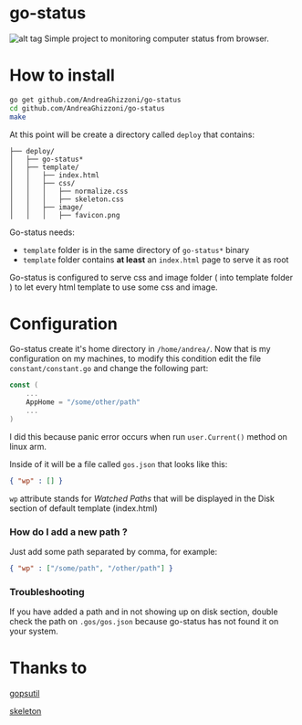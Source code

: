 # go-status
![alt tag](http://andreaghizzoni.github.io/static/img/go-status_prev.png)
Simple project to monitoring computer status from browser.

# How to install
```bash
go get github.com/AndreaGhizzoni/go-status
cd github.com/AndreaGhizzoni/go-status
make
```

At this point will be create a directory called `deploy` that contains:
```
├── deploy/
│   ├── go-status*
│   ├── template/
│   │   ├── index.html
│   │   ├── css/
│   │   │   ├── normalize.css
│   │   │   ├── skeleton.css 
│   │   ├── image/
│   │   │   ├── favicon.png

```

Go-status needs:
- `template` folder is in the same directory of `go-status*` binary
- `template` folder contains **at least** an `index.html` page to serve it as
  root

Go-status is configured to serve css and image folder ( into template folder )
to let every html template to use some css and image.

# Configuration
Go-status create it's home directory in `/home/andrea/`. Now that is my
configuration on my machines, to modify this condition edit the file
`constant/constant.go` and change the following part:
```go
const (
    ...
    AppHome = "/some/other/path"
    ...
)
```
I did this because panic error occurs when run `user.Current()` method on linux
arm.

Inside of it will be a file called `gos.json` that looks like this:
```json
{ "wp" : [] }
```
`wp` attribute stands for *Watched Paths* that will be displayed in the Disk
section of default template (index.html)

### How do I add a new path ?
Just add some path separated by comma, for example:
```json
{ "wp" : ["/some/path", "/other/path"] }
```
### Troubleshooting
If you have added a path and in not showing up on disk section, double check the
path on `.gos/gos.json` because go-status has not found it on your system.

# Thanks to
[gopsutil](https://github.com/shirou/gopsutil)

[skeleton](http://getskeleton.com/)
